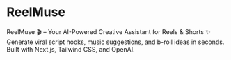 # ReelMuse
ReelMuse 🎬 – Your AI-Powered Creative Assistant for Reels &amp; Shorts ✨ Generate viral script hooks, music suggestions, and b-roll ideas in seconds. Built with Next.js, Tailwind CSS, and OpenAI.
